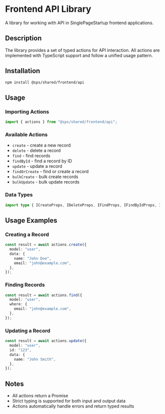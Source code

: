 # Frontend API Library

A library for working with API in SinglePageStartup frontend applications.

## Description

The library provides a set of typed actions for API interaction. All actions are implemented with TypeScript support and follow a unified usage pattern.

## Installation

```bash
npm install @sps/shared/frontend/api
```

## Usage

### Importing Actions

```typescript
import { actions } from "@sps/shared/frontend/api";
```

### Available Actions

- `create` - create a new record
- `delete` - delete a record
- `find` - find records
- `findById` - find a record by ID
- `update` - update a record
- `findOrCreate` - find or create a record
- `bulkCreate` - bulk create records
- `bulkUpdate` - bulk update records

### Data Types

```typescript
import type { ICreateProps, IDeleteProps, IFindProps, IFindByIdProps, IUpdateProps, IFindOrCreateProps, IBulkCreateProps, IBulkUpdateProps } from "@sps/shared/frontend/api";
```

## Usage Examples

### Creating a Record

```typescript
const result = await actions.create({
  model: "user",
  data: {
    name: "John Doe",
    email: "john@example.com",
  },
});
```

### Finding Records

```typescript
const result = await actions.find({
  model: "user",
  where: {
    email: "john@example.com",
  },
});
```

### Updating a Record

```typescript
const result = await actions.update({
  model: "user",
  id: "123",
  data: {
    name: "John Smith",
  },
});
```

## Notes

- All actions return a Promise
- Strict typing is supported for both input and output data
- Actions automatically handle errors and return typed results
